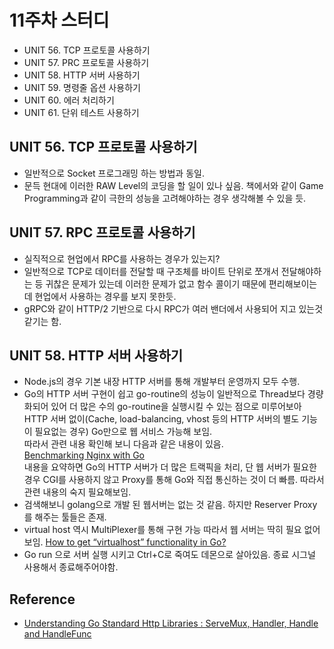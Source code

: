 # 11주차 스터디 

* UNIT 56. TCP 프로토콜 사용하기 
* UNIT 57. PRC 프로토콜 사용하기
* UNIT 58. HTTP 서버 사용하기 
* UNIT 59. 명령줄 옵션 사용하기 
* UNIT 60. 에러 처리하기 
* UNIT 61. 단위 테스트 사용하기 


## UNIT 56. TCP 프로토콜 사용하기

* 일반적으로 Socket 프로그래밍 하는 방법과 동일.
* 문득 현대에 이러한 RAW Level의 코딩을 할 일이 있나 싶음. 책에서와 같이 Game Programming과 같이 극한의 성능을 고려해야하는 경우 생각해볼 수 있을 듯.

## UNIT 57. RPC 프로토콜 사용하기 

* 실직적으로 현업에서 RPC를 사용하는 경우가 있는지?
* 일반적으로 TCP로 데이터를 전달할 때 구조체를 바이트 단위로 쪼개서 전달해야하는 등 귀찮은 문제가 있는데 이러한 문제가 없고 함수 콜이기 때문에 편리해보이는데 현업에서 사용하는 경우를 보지 못한듯.
* gRPC와 같이 HTTP/2 기반으로 다시 RPC가 여러 밴더에서 사용되어 지고 있는것 같기는 함.

## UNIT 58. HTTP 서버 사용하기 

* Node.js의 경우 기본 내장 HTTP 서버를 통해 개발부터 운영까지 모두 수행. 
* Go의 HTTP 서버 구현이 쉽고 go-routine의 성능이 일반적으로 Thread보다 경량화되어 있어 더 많은 수의 go-routine을 실행시킬 수 있는 점으로 미루어보아 HTTP 서버 없이(Cache, load-balancing, vhost 등의 HTTP 서버의 별도 기능이 필요없는 경우) Go만으로 웹 서비스 가능해 보임.   
따라서 관련 내용 확인해 보니 다음과 같은 내용이 있음.   
[Benchmarking Nginx with Go](https://gist.github.com/hgfischer/7965620)  
내용을 요약하면 Go의 HTTP 서버가 더 많은 트랙픽을 처리, 단 웹 서버가 필요한경우 CGI를 사용하지 않고 Proxy를 통해 Go와 직접 통신하는 것이 더 빠름. 
따라서 관련 내용의 숙지 필요해보임. 
* 검색해보니 golang으로 개발 된 웹서버는 없는 것 같음. 하지만 Reserver Proxy를 해주는 툴들은 존재.
* virtual host 역시 MultiPlexer를 통해 구현 가능 따라서 웹 서버는 딱히 필요 없어보임. 
[How to get “virtualhost” functionality in Go?](https://stackoverflow.com/questions/14170799/how-to-get-virtualhost-functionality-in-go?utm_medium=organic&utm_source=google_rich_qa&utm_campaign=google_rich_qa)
* Go run 으로 서버 실행 시키고 Ctrl+C로 죽여도 데몬으로 살아있음. 종료 시그널 사용해서 종료해주어야함. 

## Reference

* [Understanding Go Standard Http Libraries : ServeMux, Handler, Handle and HandleFunc](https://rickyanto.com/understanding-go-standard-http-libraries-servemux-handler-handle-and-handlefunc/)
